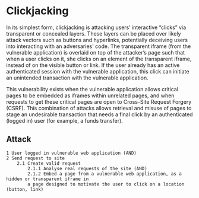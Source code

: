 # Clickjacking

In its simplest form, clickjacking is attacking users’ interactive “clicks” via transparent or concealed layers. These layers can be placed over likely attack vectors such as buttons and hyperlinks, potentially deceiving users into interacting with an adversaries' code. The transparent iframe (from the vulnerable application) is overlaid on top of the attacker’s page such that when a user clicks on it, she clicks on an element of the transparent iframe, instead of on the visible button or link. If the user already has an active authenticated session with the vulnerable application, this click can initiate an unintended transaction with the vulnerable application.

This vulnerability exists when the vulnerable application allows critical pages to be embedded as iframes within unrelated pages, and when requests to get these critical pages are open to Cross-Site Request Forgery (CSRF). This combination of attacks allows retrieval and misuse of pages to stage an undesirable transaction that needs a final click by an authenticated (logged in) user (for example, a funds transfer).

## Attack

```
1 User logged in vulnerable web application (AND)
2 Send request to site
    2.1 Create valid request 
        2.1.1 Analyse real requests of the site (AND)
        2.1.2 Embed a page from a vulnerable web application, as a hidden or transparent iframe in 
        a page designed to motivate the user to click on a location (button, link)
```

